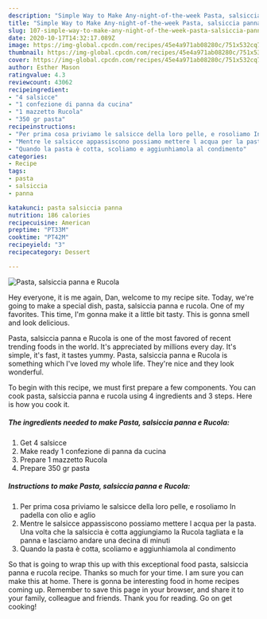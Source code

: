 ```yaml
---
description: "Simple Way to Make Any-night-of-the-week Pasta, salsiccia panna e Rucola"
title: "Simple Way to Make Any-night-of-the-week Pasta, salsiccia panna e Rucola"
slug: 107-simple-way-to-make-any-night-of-the-week-pasta-salsiccia-panna-e-rucola
date: 2020-10-17T14:32:17.089Z
image: https://img-global.cpcdn.com/recipes/45e4a971ab08280c/751x532cq70/pasta-salsiccia-panna-e-rucola-recipe-main-photo.jpg
thumbnail: https://img-global.cpcdn.com/recipes/45e4a971ab08280c/751x532cq70/pasta-salsiccia-panna-e-rucola-recipe-main-photo.jpg
cover: https://img-global.cpcdn.com/recipes/45e4a971ab08280c/751x532cq70/pasta-salsiccia-panna-e-rucola-recipe-main-photo.jpg
author: Esther Mason
ratingvalue: 4.3
reviewcount: 43062
recipeingredient:
- "4 salsicce"
- "1 confezione di panna da cucina"
- "1 mazzetto Rucola"
- "350 gr pasta"
recipeinstructions:
- "Per prima cosa priviamo le salsicce della loro pelle, e rosoliamo In padella con olio e aglio"
- "Mentre le salsicce appassiscono possiamo mettere l acqua per la pasta. Una volta che la salsiccia è cotta aggiungiamo la Rucola tagliata e la panna e lasciamo andare una decina di minuti"
- "Quando la pasta è cotta, scoliamo e aggiunhiamola al condimento"
categories:
- Recipe
tags:
- pasta
- salsiccia
- panna

katakunci: pasta salsiccia panna 
nutrition: 186 calories
recipecuisine: American
preptime: "PT33M"
cooktime: "PT42M"
recipeyield: "3"
recipecategory: Dessert

---
```



![Pasta, salsiccia panna e Rucola](https://img-global.cpcdn.com/recipes/45e4a971ab08280c/751x532cq70/pasta-salsiccia-panna-e-rucola-recipe-main-photo.jpg)

Hey everyone, it is me again, Dan, welcome to my recipe site. Today, we're going to make a special dish, pasta, salsiccia panna e rucola. One of my favorites. This time, I'm gonna make it a little bit tasty. This is gonna smell and look delicious.



Pasta, salsiccia panna e Rucola is one of the most favored of recent trending foods in the world. It's appreciated by millions every day. It's simple, it's fast, it tastes yummy. Pasta, salsiccia panna e Rucola is something which I've loved my whole life. They're nice and they look wonderful.


To begin with this recipe, we must first prepare a few components. You can cook pasta, salsiccia panna e rucola using 4 ingredients and 3 steps. Here is how you cook it.

<!--inarticleads1-->

##### The ingredients needed to make Pasta, salsiccia panna e Rucola:

1. Get 4 salsicce
1. Make ready 1 confezione di panna da cucina
1. Prepare 1 mazzetto Rucola
1. Prepare 350 gr pasta




<!--inarticleads2-->

##### Instructions to make Pasta, salsiccia panna e Rucola:

1. Per prima cosa priviamo le salsicce della loro pelle, e rosoliamo In padella con olio e aglio
1. Mentre le salsicce appassiscono possiamo mettere l acqua per la pasta. Una volta che la salsiccia è cotta aggiungiamo la Rucola tagliata e la panna e lasciamo andare una decina di minuti
1. Quando la pasta è cotta, scoliamo e aggiunhiamola al condimento




So that is going to wrap this up with this exceptional food pasta, salsiccia panna e rucola recipe. Thanks so much for your time. I am sure you can make this at home. There is gonna be interesting food in home recipes coming up. Remember to save this page in your browser, and share it to your family, colleague and friends. Thank you for reading. Go on get cooking!
